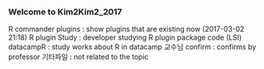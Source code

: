 ### Welcome to Kim2Kim2_2017

R commander plugins : show plugins that are existing now (2017-03-02 21:18)
R plugin Study : developer studying R plugin package code (LSI)
datacampR : study works about R in datacamp
교수님 confirm : confirms by professor
기타파일 : not related to the topic
